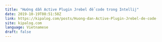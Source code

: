 ```yaml
---
title: "Hướng dẫn Active Plugin Jrebel để code trong Intellij"
date: 2019-10-19T08:51:58Z
link: https://kipalog.com/posts/Huong-dan-Active-Plugin-Jrebel-de-code-trong-Intellij?utm_medium=RSS&utm_source=news.12bit.vn
site: kipalog.com
language: Vietnamese
draft: false
---
```

